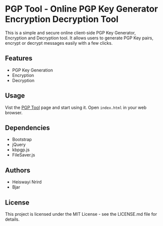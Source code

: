 # PGP Tool - Online PGP Key Generator Encryption Decryption Tool

This is a simple and secure online client-side PGP Key Generator, Encryption and Decryption tool. It allows users to generate PGP Key pairs, encrypt or decrypt messages easily with a few clicks.

## Features

- PGP Key Generation
- Encryption
- Decryption

## Usage

Vist the [PGP Tool](https://pgp.najm.uk) page and start using it.
Open `index.html` in your web browser.

## Dependencies

- Bootstrap
- jQuery
- kbpgp.js
- FileSaver.js

## Authors

- Heiswayi Nrird
- Bjar

## License

This project is licensed under the MIT License - see the LICENSE.md file for details.
